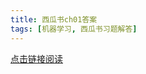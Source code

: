 ```yaml
---
title: 西瓜书ch01答案
tags: [机器学习, 西瓜书习题解答]
---
```


<a href="{{site.baseurl}}/pdf/西瓜书ch01答案.pdf" target="_blank">点击链接阅读</a>
